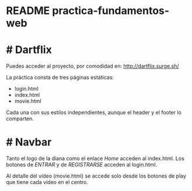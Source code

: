 # README practica-fundamentos-web

# # Dartflix 

Puedes acceder al proyecto, por comodidad en: http://dartflix.surge.sh/

La práctica consta de tres páginas estáticas:

* login.html
* index.html
* movie.html

Cada una con sus estilos independientes, aunque el header y el footer lo comparten.

# # Navbar
Tanto el logo de la diana como el enlace *Home* acceden al index.html.
Los botones de *ENTRAR* y de *REGISTRARSE* acceden al login.html.

Al detalle del vídeo (movie.html) se accede solo desde los botones de play que tiene cada vídeo en el centro.

